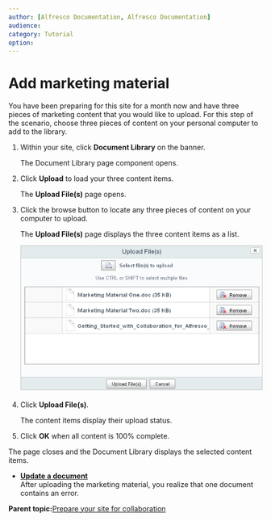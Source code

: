 ```yaml
---
author: [Alfresco Documentation, Alfresco Documentation]
audience: 
category: Tutorial
option: 
---
```


# Add marketing material

You have been preparing for this site for a month now and have three pieces of marketing content that you would like to upload. For this step of the scenario, choose three pieces of content on your personal computer to add to the library.

1.  Within your site, click **Document Library** on the banner.

    The Document Library page component opens.

2.  Click **Upload** to load your three content items.

    The **Upload File\(s\)** page opens.

3.  Click the browse button to locate any three pieces of content on your computer to upload.

    The **Upload File\(s\)** page displays the three content items as a list.

    ![Upload File(s) page](../images/UploadFiles.png)

4.  Click **Upload File\(s\)**.

    The content items display their upload status.

5.  Click **OK** when all content is 100% complete.


The page closes and the Document Library displays the selected content items.

-   **[Update a document](../tasks/gs-content-update.md)**  
After uploading the marketing material, you realize that one document contains an error.

**Parent topic:**[Prepare your site for collaboration](../concepts/gs-site-prepare.md)

